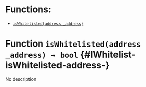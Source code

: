 

# Functions:
- [`isWhitelisted(address _address)`](#IWhitelist-isWhitelisted-address-)


# Function `isWhitelisted(address _address) → bool` {#IWhitelist-isWhitelisted-address-}
No description

